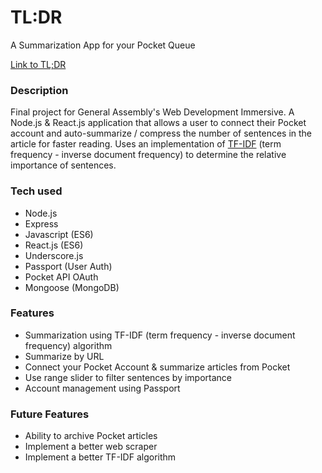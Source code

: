 # TL:DR
A Summarization App for your Pocket Queue 

[Link to TL;DR](http://tl-dr-app.herokuapp.com/)

### Description
Final project for General Assembly's Web Development Immersive. 
A Node.js & React.js application that allows a user to connect their Pocket account and auto-summarize / compress the number of sentences in the article for faster reading. Uses an implementation of [TF-IDF](https://en.wikipedia.org/wiki/Tf–idf) (term frequency - inverse document frequency) to determine the relative importance of sentences.

### Tech used
- Node.js
- Express
- Javascript (ES6)
- React.js (ES6)
- Underscore.js
- Passport (User Auth)
- Pocket API OAuth
- Mongoose (MongoDB)

### Features
- Summarization using TF-IDF (term frequency - inverse document frequency) algorithm
- Summarize by URL
- Connect your Pocket Account & summarize articles from Pocket
- Use range slider to filter sentences by importance
- Account management using Passport

### Future Features
- Ability to archive Pocket articles
- Implement a better web scraper
- Implement a better TF-IDF algorithm
